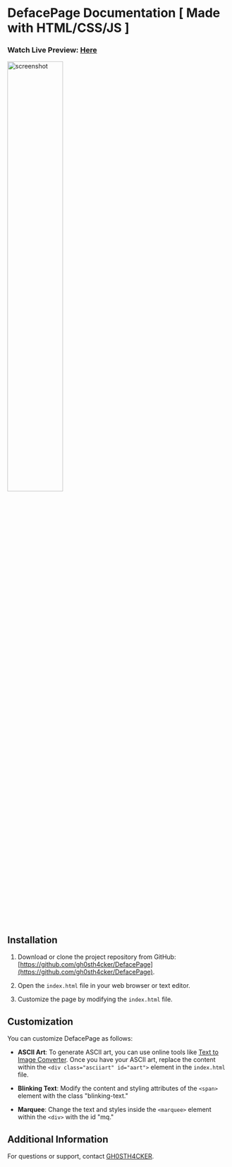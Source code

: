 # DefacePage Documentation [ Made with HTML/CSS/JS ]

### **Watch Live Preview:** <a href='https://gh0sth4cker.github.io/DefacePage/' target="_blank">Here</a>

<img src='https://github.com/GH0STH4CKER/DefacePage/assets/62290930/e3e4707b-000b-4b47-9764-efd635d1196b' alt='screenshot' width="50%">

## Installation

1. Download or clone the project repository from GitHub: [https://github.com/gh0sth4cker/DefacePage](https://github.com/gh0sth4cker/DefacePage).

2. Open the `index.html` file in your web browser or text editor.

3. Customize the page by modifying the `index.html` file.

## Customization

You can customize DefacePage as follows:

- **ASCII Art**: To generate ASCII art, you can use online tools like [Text to Image Converter](https://www.text-image.com/convert/). Once you have your ASCII art, replace the content within the `<div class="asciiart" id="aart">` element in the `index.html` file.

- **Blinking Text**: Modify the content and styling attributes of the `<span>` element with the class "blinking-text."

- **Marquee**: Change the text and styles inside the `<marquee>` element within the `<div>` with the id "mq."

## Additional Information

For questions or support, contact [GH0STH4CKER](https://github.com/gh0sth4cker).

